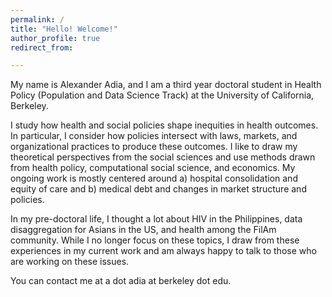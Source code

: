 ```yaml
---
permalink: /
title: "Hello! Welcome!"
author_profile: true
redirect_from: 

---
```


My name is Alexander Adia, and I am a third year doctoral student in Health Policy (Population and Data Science Track) at the University of California, Berkeley. 

I study how health and social policies shape inequities in health outcomes. In particular, I consider how policies intersect with laws, markets, and organizational practices to produce these outcomes. I like to draw my theoretical perspectives from the social sciences and use methods drawn from health policy, computational social science, and economics. My ongoing work is mostly centered around a) hospital consolidation and equity of care and b) medical debt and changes in market structure and policies. 

In my pre-doctoral life, I thought a lot about HIV in the Philippines, data disaggregation for Asians in the US, and health among the FilAm community. While I no longer focus on these topics, I draw from these experiences in my current work and am always happy to talk to those who are working on these issues.

You can contact me at a dot adia at berkeley dot edu. 